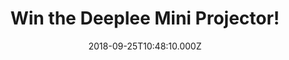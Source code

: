 ---
campaign-uuid: "c-38ff0ba6-70bd-448d-9824-480b48104f25"
type: "Competition"
category: "Gifts"
date: "2018-09-25T10:48:10.000Z"
end-date: "2018-10-25T14:00:00.000Z"
disable-form: false
is_promoted: false
has_entry_page: true
title: "Win the Deeplee Mini Projector!"
competition-description: "<p>Small, but perfect for your family entertainment. You\
  \ guessed it: we are talking about the amazing Deeplee Mini Projector and we have\
  \ managed to get our hands on one of them to give away to one of our lucky members,\
  \ how does it sound?</p>\n<p>Want to have your weekend sorted? Click below for a\
  \ chance to win!</p>\n"
hero-header: "Win the Deeplee Mini Projector!"
terms-confirmation: "N/A"
banner-img: "https://assets.expresslyapp.com/asset-878d12ab-8a80-468c-83d4-daaa5ceb3eb2.jpg"
logo-left-href: "http://club.expressly.io"
logo-left-image: "https://assets.expresslyapp.com/asset-64973bda-e51a-49c3-a477-7d8b3fff7384.jpg"
logo-left-title: "ExpresslyClub"
bg-image-hero: "https://assets.expresslyapp.com/asset-d62bd4d6-36ad-4696-8d0d-7ae1eb3ccae1.jpg"
bg-image-first: "https://assets.expresslyapp.com/asset-05e06a91-f569-4b05-b779-ec1ba2ab066e.jpg"
section1-content: "<p>The Deeplee-DP300 Mini Projector is a good assistant to display\
  \ pictures, movies, TV shows, videos, games… on a large screen! Its small size,\
  \ like a smartphone, lets you take it anywhere! Usb, computer, mobile phone, television,\
  \ speakers, firestick… they can all be connected to the projector!</p>\n<p>Want\
  \ to know what else can the Deeplee Mii Projector do? It's up to you to explore!\
  \ Enter the form below for a chance to win and get ready to spend a great night\
  \ of entertainment with your loved ones!</p>\n"
entry-title: "Win the Deeplee Mini Projector!"
entry-content: "<p>Enter the draw to win the Deeplee Mini Projector by completing\
  \ the form below before 23:59 on 25th of October 2018.</p>\n"
has-winner: false
prize-description: "The Deeplee Mini Projector in blue colour."
special-conditions: "Multiple entries are allowed up to one every day.\r\nThis competition\
  \ is also available on:\r\nhttps://aaa.nme.com/competitions/deeplee-mini-projector-giveaway"
country-restrictions:
- "GB"
---